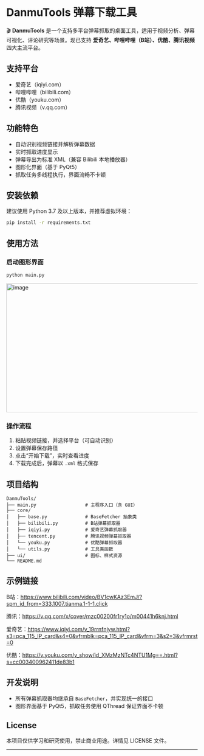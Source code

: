 # DanmuTools 弹幕下载工具

🎬 **DanmuTools** 是一个支持多平台弹幕抓取的桌面工具，适用于视频分析、弹幕可视化、评论研究等场景。现已支持 **爱奇艺、哔哩哔哩（B站）、优酷、腾讯视频** 四大主流平台。

## 支持平台

- 爱奇艺（iqiyi.com）
- 哔哩哔哩（bilibili.com）
- 优酷（youku.com）
- 腾讯视频（v.qq.com）

## 功能特色

- 自动识别视频链接并解析弹幕数据
- 实时抓取进度显示
- 弹幕导出为标准 XML（兼容 Bilibili 本地播放器）
- 图形化界面（基于 PyQt5）
- 抓取任务多线程执行，界面流畅不卡顿

## 安装依赖

建议使用 Python 3.7 及以上版本，并推荐虚拟环境：

```bash
pip install -r requirements.txt
```

## 使用方法

### 启动图形界面

```bash
python main.py
```
<img width="666" height="339" alt="image" src="https://github.com/user-attachments/assets/b87738fc-7892-41db-a4e8-105aca990312" />


### 操作流程

1. 粘贴视频链接，并选择平台（可自动识别）
2. 设置弹幕保存路径
3. 点击“开始下载”，实时查看进度
4. 下载完成后，弹幕以 `.xml` 格式保存

## 项目结构
```
DanmuTools/
├── main.py                  # 主程序入口（含 GUI）
├── core/
│   ├── base.py              # BaseFetcher 抽象类
│   ├── bilibili.py          # B站弹幕抓取器
│   ├── iqiyi.py             # 爱奇艺弹幕抓取器
│   ├── tencent.py           # 腾讯视频弹幕抓取器
│   └── youku.py             # 优酷弹幕抓取器
│   └── utils.py             # 工具类函数
├── ui/                      # 图标、样式资源
└── README.md
```

## 示例链接

B站：https://www.bilibili.com/video/BV1cwKAz3EmJ/?spm_id_from=333.1007.tianma.1-1-1.click

腾讯：https://v.qq.com/x/cover/mzc00200fr1ry1o/m00441h6knj.html

爱奇艺：https://www.iqiyi.com/v_19rrnfnjyw.html?s3=pca_115_IP_card&s4=0&vfrmblk=pca_115_IP_card&vfrm=3&s2=3&vfrmrst=0

优酷：https://v.youku.com/v_show/id_XMzMzNTc4NTU1Mg==.html?s=cc003400962411de83b1

## 开发说明

- 所有弹幕抓取器均继承自 `BaseFetcher`，并实现统一的接口
- 图形界面基于 PyQt5，抓取任务使用 QThread 保证界面不卡顿

## License

本项目仅供学习和研究使用，禁止商业用途。详情见 LICENSE 文件。

---
